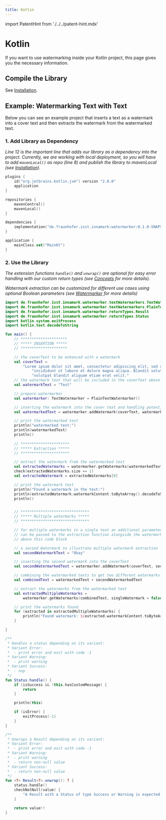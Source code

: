 ```yaml
---
title: Kotlin
---
```


<!--
 Copyright (c) 2024 Fraunhofer-Gesellschaft zur Förderung der angewandten Forschung e.V.

 This work is licensed under the Fraunhofer License (on the basis of the MIT license)
 that can be found in the LICENSE file.
-->

import PatentHint from './../../patent-hint.mdx'

<PatentHint components={props.components} />

# Kotlin
If you want to use watermarking inside your Kotlin project, this page gives you the necessary
information.

## Compile the Library
See [Installation](../installation).

## Example: Watermarking Text with Text
Below you can see an example project that inserts a text as a watermark into a cover text and then
extracts the watermark from the watermarked text.

### 1. Add Library as Dependency
*Line 12 is the important line that adds our library as a dependency into the project. Currently, we
are working with local deployment, so you will have to add `mavenLocal()` as repo (line 8) and
publish the library to mavenLocal (see [Installation](../installation)).*
```kt title="build.gradle.kts" showLineNumbers
plugins {
    id("org.jetbrains.kotlin.jvm") version "2.0.0"
    application
}

repositories {
    mavenCentral()
    mavenLocal()
}

dependencies {
    implementation("de.fraunhofer.isst.innamark:watermarker:0.1.0-SNAPSHOT")
}

application {
    mainClass.set("MainKt")
}
```

### 2. Use the Library
*The extension functions `handle()` and `unwrap()` are optional for easy error handling with our
custom return types (see [Concepts](../../../development/watermarker/concepts/#error-handling-1)
for more details).*

*Watermark extraction can be customized for different use cases using optional Boolean parameters
(see [Watermarker](../#extraction-customization) for more details)*

```kt title="src/main/kotlin/Main.kt" showLineNumbers
import de.fraunhofer.isst.innamark.watermarker.textWatermarkers.TextWatermarker
import de.fraunhofer.isst.innamark.watermarker.textWatermarkers.PlainTextWatermarker
import de.fraunhofer.isst.innamark.watermarker.returnTypes.Result
import de.fraunhofer.isst.innamark.watermarker.returnTypes.Status
import kotlin.system.exitProcess
import kotlin.text.decodeToString

fun main() {
    // *********************
    // ***** INSERTION *****
    // *********************

    // the coverText to be enhanced with a watermark
    val coverText =
        "Lorem ipsum dolor sit amet, consectetur adipiscing elit, sed do eiusmod tempor " +
            "incididunt ut labore et dolore magna aliqua. Blandit volutpat maecenas " +
            "volutpat blandit aliquam etiam erat velit."
    // the watermark text that will be included in the coverText above
    val watermarkText = "Test"

    // prepare watermarker
    val watermarker: TextWatermarker = PlainTextWatermarker()

    // inserting the watermark into the cover text and handling potential errors and warnings
    val watermarkedText = watermarker.addWatermark(coverText, watermarkText).unwrap()

    // print the watermarked text
    println("watermarked text:")
    println(watermarkedText)
    println()
    
    // **********************
    // ***** Extraction *****
    // **********************

    // extract the watermark from the watermarked text
    val extractedWatermarks = watermarker.getWatermarks(watermarkedText).unwrap()
    check(extractedWatermarks.size == 1)
    val extractedWatermark = extractedWatermarks[0]

    // print the watermark text
    println("Found a watermark in the text:")
    println(extractedWatermark.watermarkContent.toByteArray().decodeToString())
    println()


    // *******************************
    // ***** Multiple watermarks *****
    // *******************************

    // for multiple watermarks in a single text an additional parameter 'singleWatermark = false'
    // can be passed to the extraction function alongside the watermarked text, details are linked 
    // above this code block 

    // a second Watermark to illustrate multiple watermark extraction
    val secondWatermarkText = "Okay"

    // inserting the second watermark into the coverText
    val secondWatermarkedText = watermarker.addWatermark(coverText, secondWatermarkText).unwrap()

    // combining the watermarked texts to get two different watermarks in one Text
    val combinedText = watermarkedText + secondWatermarkedText

    // extract the watermarks from the watermarked text
    val extractedMultipleWatermarks =
        watermarker.getWatermarks(combinedText, singleWatermark = false).unwrap()

    // print the watermarks found
    for (extracted in extractedMultipleWatermarks) {
        println("Found watermark: ${extracted.watermarkContent.toByteArray().decodeToString()}")
    }

}

/**
 * Handles a status depending on its variant:
 * Variant Error:
 *  - print error and exit with code -1
 * Variant Warning:
 *  - print warning
 * Variant Success:
 *  - nop
 */
fun Status.handle() {
    if (isSuccess && !this.hasCustomMessage) {
        return
    }

    println(this)

    if (isError) {
        exitProcess(-1)
    }
}

/**
 * Unwraps a Result depending on its variant:
 * Variant Error:
 *  - print error and exit with code -1
 * Variant Warning:
 *  - print warning
 *  - return non-null value
 * Variant Success:
 *  - return non-null value
 */
fun <T> Result<T>.unwrap(): T {
    status.handle()
    checkNotNull(value) {
        "A Result with a Status of type Success or Warning is expected to have a value"
    }

    return value!!
}
```
